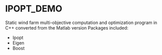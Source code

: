 # IPOPT_DEMO
Static wind farm multi-objective computation and optimization program in C++ converted from the Matlab version
Packages included:
- Ipopt
- Eigen
- Boost
